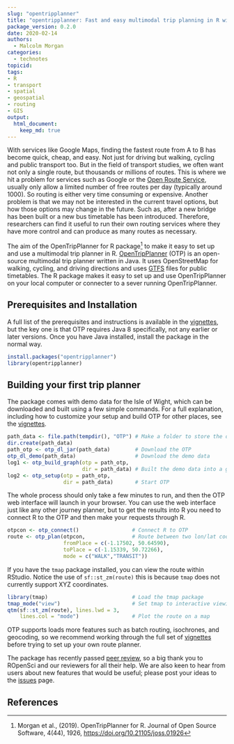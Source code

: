 ```yaml
---
slug: "opentripplanner"
title: "opentripplanner: Fast and easy multimodal trip planning in R with OpenTripPlanner"
package_version: 0.2.0
date: 2020-02-14
authors:
  - Malcolm Morgan
categories:
  - technotes
topicid: 
tags:
- R
- transport
- spatial
- geospatial
- routing
- GIS
output: 
  html_document:
    keep_md: true
---
```





With services like Google Maps, finding the fastest route from A to B has become quick, cheap, and easy. Not just for driving but walking, cycling and public transport too. But in the field of transport studies, we often want not only a single route, but thousands or millions of routes. This is where we hit a problem for services such as Google or the [Open Route Service](https://openrouteservice.org/), usually only allow a limited number of free routes per day (typically around 1000). So routing is either very time consuming or expensive. Another problem is that we may not be interested in the current travel options, but how those options may change in the future. Such as, after a new bridge has been built or a new bus timetable has been introduced. Therefore, researchers can find it useful to run their own routing services where they have more control and can produce as many routes as necessary. 

The aim of the OpenTripPlanner for R package[^1] to make it easy to set up and use a multimodal trip planner in R. [OpenTripPlanner](https://www.opentripplanner.org/) (OTP) is an open-source multimodal trip planner written in Java. It uses OpenStreetMap for walking, cycling, and driving directions and uses [GTFS](https://developers.google.com/transit/gtfs) files for public timetables. The R package makes it easy to set up and use OpenTripPlanner on your local computer or connecter to a sever running OpenTripPlanner.

## Prerequisites and Installation 

A full list of the prerequisites and instructions is available in the  [vignettes](https://docs.ropensci.org/opentripplanner/articles/opentripplanner.html), but the key one is that OTP requires Java 8 specifically, not any earlier or later versions. Once you have Java installed,  install the package in the normal way.


```r
install.packages("opentripplanner") 
library(opentripplanner) 
```

## Building your first trip planner

The package comes with demo data for the Isle of Wight, which can be downloaded and built using a few simple commands. For a full explanation, including how to customize your setup and build OTP for other places, see the [vignettes](https://docs.ropensci.org/opentripplanner/articles/opentripplanner.html). 


```r
path_data <- file.path(tempdir(), "OTP") # Make a folder to store the data 
dir.create(path_data)  
path_otp <- otp_dl_jar(path_data)        # Download the OTP 
otp_dl_demo(path_data)                   # Download the demo data 
log1 <- otp_build_graph(otp = path_otp, 
                        dir = path_data) # Built the demo data into a graph 
log2 <- otp_setup(otp = path_otp, 
                  dir = path_data)       # Start OTP 
```

The whole process should only take a few minutes to run, and then the OTP web interface will launch in your browser. You can use the web interface just like any other journey planner, but to get the results into R you need to connect R to the OTP and then make your requests through R.


```r
otpcon <- otp_connect()                 # Connect R to OTP 
route <- otp_plan(otpcon,               # Route between two lon/lat coordinates 
                  fromPlace = c(-1.17502, 50.64590),  
                  toPlace = c(-1.15339, 50.72266),
                  mode = c("WALK","TRANSIT")) 
```

If you have the `tmap` package installed, you can view the route within RStudio. Notice the use of `sf::st_zm(route)` this is because `tmap` does not currently support XYZ coordinates. 


```r
library(tmap)                           # Load the tmap package 
tmap_mode("view")                       # Set tmap to interactive viewing 
qtm(sf::st_zm(route), lines.lwd = 3, 
    lines.col = "mode")                 # Plot the route on a map 
```


OTP supports loads more features such as batch routing, isochrones, and geocoding, so we recommend working through the full set of [vignettes](https://docs.ropensci.org/opentripplanner/) before trying to set up your own route planner.

The package has recently passed [peer review](https://github.com/ropensci/software-review/issues/295), so a big thank you to ROpenSci and our reviewers for all their help. We are also keen to hear from users about new features that would be useful; please post your ideas to the [issues](https://github.com/ropensci/opentripplanner/issues) page. 

## References

[^1]: Morgan et al., (2019). OpenTripPlanner for R. Journal of
  Open Source Software, 4(44), 1926,
  https://doi.org/10.21105/joss.01926
